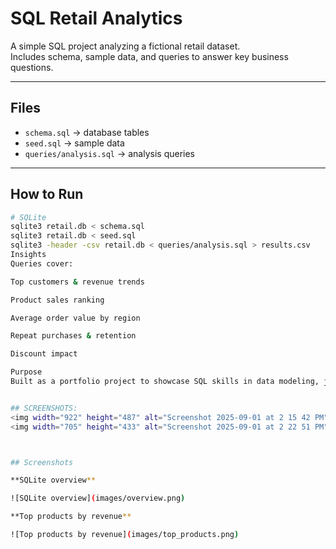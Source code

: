 # SQL Retail Analytics

A simple SQL project analyzing a fictional retail dataset.  
Includes schema, sample data, and queries to answer key business questions.

---

## Files
- `schema.sql` → database tables  
- `seed.sql` → sample data  
- `queries/analysis.sql` → analysis queries  

---

## How to Run
```bash
# SQLite
sqlite3 retail.db < schema.sql
sqlite3 retail.db < seed.sql
sqlite3 -header -csv retail.db < queries/analysis.sql > results.csv
Insights
Queries cover:

Top customers & revenue trends

Product sales ranking

Average order value by region

Repeat purchases & retention

Discount impact

Purpose
Built as a portfolio project to showcase SQL skills in data modeling, joins, CTEs, and business analysis.


## SCREENSHOTS:
<img width="922" height="487" alt="Screenshot 2025-09-01 at 2 15 42 PM" src="https://github.com/user-attachments/assets/21e8791c-5e2e-4516-834d-a1c22ef47d6c" />
<img width="705" height="433" alt="Screenshot 2025-09-01 at 2 22 51 PM" src="https://github.com/user-attachments/assets/0b929fd1-fa90-4f5e-baac-d55a9f6c48f4" />



## Screenshots

**SQLite overview**

![SQLite overview](images/overview.png)

**Top products by revenue**

![Top products by revenue](images/top_products.png)

